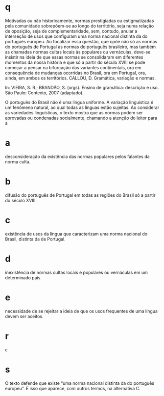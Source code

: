 # q
Motivadas ou não historicamente, normas prestigiadas ou estigmatizadas pela comunidade sobrepõem-se ao longo do território, seja numa relação de oposição, seja de complementaridade, sem, contudo, anular a interseção de usos que configuram uma norma nacional distinta da do português europeu. Ao focalizar essa questão, que opõe não só as normas do português de Portugal às normas do português brasileiro, mas também as chamadas normas cultas locais às populares ou vernáculas, deve-se insistir na ideia de que essas normas se consolidaram em diferentes momentos da nossa história e que só a partir do século XVIII se pode começar a pensar na bifurcação das variantes continentais, ora em consequência de mudanças ocorridas no Brasil, ora em Portugal, ora, ainda, em ambos os territórios. CALLOU, D. Gramática, variação e normas.

In: VIEIRA, S. R.; BRANDÃO, S. (orgs). Ensino de gramática: descrição e uso. São Paulo: Contexto, 2007 (adaptado).

O português do Brasil não é uma língua uniforme. A variação linguística é um fenômeno natural, ao qual todas as línguas estão sujeitas. Ao considerar as variedades linguísticas, o texto mostra que as normas podem ser aprovadas ou condenadas socialmente, chamando a atenção do leitor para a

# a
desconsideração da existência das normas populares pelos falantes da norma culta.

# b
difusão do português de Portugal em todas as regiões do Brasil só a partir do século XVIII.

# c
existência de usos da língua que caracterizam uma norma nacional do Brasil, distinta da de Portugal.

# d
inexistência de normas cultas locais e populares ou vernáculas em um determinado país.

# e
necessidade de se rejeitar a ideia de que os usos frequentes de uma língua devem ser aceitos.

# r
c

# s
O texto defende que existe “uma norma nacional distinta da do português europeu”. É isso que aparece, com outros termos, na alternativa C.
